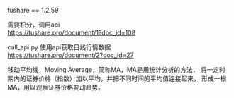 tushare == 1.2.59

需要积分，调用api  
https://tushare.pro/document/1?doc_id=108

call_api.py 使用api获取日线行情数据  
https://tushare.pro/document/2?doc_id=27

移动平均线，Moving Average，简称MA，MA是用统计分析的方法，
将一定时期内的证券价格（指数）加以平均，并把不同时间的平均值连接起来，
形成一根MA，用以观察证券价格变动趋势。
